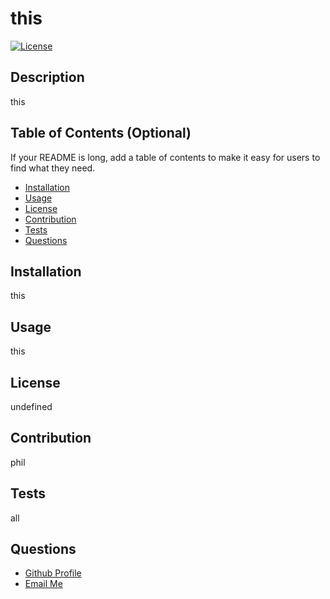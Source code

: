 # this
  
  [![License](https://img.shields.io/badge/License-Apache_2.0-blue.svg)](https://opensource.org/licenses/Apache-2.0)

  ## Description
  
 this

  
  ## Table of Contents (Optional)
  
  If your README is long, add a table of contents to make it easy for users to find what they need.
  
  - [Installation](#installation)
  - [Usage](#usage)
  - [License](#license)
  - [Contribution](#contribution)
  - [Tests](#tests)
  - [Questions](#questions)
  
  
  ## Installation
  
 this
  
  ## Usage
  
 this
      

  
  ## License
  
 undefined
 
  ## Contribution

  phil


  
  ## Tests
  
  all


  ## Questions
  <ul>
  <li> <a href="https://github.com/ekovalchick"> Github Profile </li>
  <li> <a href="mailto:ekovalchick@gmail.com"> Email Me </li>
  </ul>


